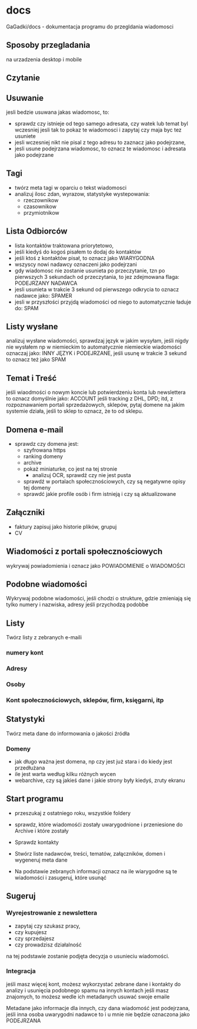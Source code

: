 # docs
GaGadki/docs - dokumentacja programu do przegldania wiadomosci


## Sposoby przegladania
na urzadzenia desktop i mobile

## Czytanie


## Usuwanie
jesli bedzie usuwana jakas wiadomosc, to:
+ sprawdz czy istnieje od tego samego adresata, czy watek lub temat byl wczesniej
jesli tak to pokaz te wiadomosci i zapytaj czy maja byc tez usuniete
+ jesli wczesniej nikt nie pisal z tego adresu to zaznacz jako podejrzane, 
+ jesli usune podejrzana wiadomosc, to oznacz te wiadomosc i adresata jako podejrzane

## Tagi
+ twórz meta tagi w oparciu o tekst wiadomosci
+ analizuj ilosc zdan, wyrazow, statystyke wystepowania:
  + rzeczownikow
  + czasownikow
  + przymiotnikow
  
## Lista Odbiorców
+ lista kontaktów traktowana priorytetowo,
+ jeśli kiedyś do kogoś pisałem to dodaj do kontaktów
+ jeśli ktoś z kontaktów pisał, to oznacz jako WIARYGODNA
+ wszyscy nowi nadawcy oznaczeni jako podejrzani
+ gdy wiadomosc nie zostanie usunieta po przeczytanie, tzn po pierwszych 3 sekundach od przeczytania, to jez zdejmowana flaga: PODEJRZANY NADAWCA
+ jesli usunieta w trakcie 3 sekund od pierwszego odkrycia to oznacz nadawce jako: SPAMER
+ jesli w przyszłości przyjdą wiadomości od niego to automatycznie ładuje do: SPAM

## Listy wysłane
analizuj wysłane wiadomości, sprawdzaj język w jakim wysyłam, jeśli nigdy nie wysłałem np w niemieckim to automatycznie niemieckie wiadomości oznaczaj jako: INNY JĘZYK i PODEJRZANE, jeśli usunę w trakcie 3 sekund to oznacz też jako SPAM

## Temat i Treść
jeśli wiaodmości o nowym koncie lub potwierdzeniu konta lub newslettera to oznacz domyślnie jako: ACCOUNT
jeśli tracking z DHL, DPD; itd, z rozpoznawaniem portali sprzedażowych, sklepów, pytaj domene na jakim systemie działa, jeśli to sklep to oznacz, że to od sklepu.

## Domena e-mail
+ sprawdz czy domena jest:
  + szyfrowana https
  + ranking domeny
  + archive
  + pokaż miniaturke, co jest na tej stronie
    + analizuj OCR, sprawdź czy nie jest pusta 
  + sprawdź w portalach społecznościowych, czy są negatywne opisy tej domeny
  + sprawdć jakie profile osób i firm istnieją i czy są aktualizowane
  
## Załączniki
+ faktury zapisuj jako historie plików, grupuj
+ CV


## Wiadomości z portali społecznościowych
wykrywaj powiadomienia i oznacz jako POWIADOMIENIE o WIADOMOŚCI

## Podobne wiadomości
Wykrywaj podobne wiadomości, jeśli chodzi o strukture, gdzie zmieniają się tylko numery i nazwiska, adresy
jeśli przychodzą podobbe


## Listy 
Twórz listy z zebranych e-maili
### numery kont
### Adresy
### Osoby
### Kont społecznościowych, sklepów, firm, księgarni, itp

## Statystyki
Twórz meta dane do informowania o jakości źródła
### Domeny
+ jak długo ważna jest domena, np czy jest już stara i do kiedy jest przedłużana
+ ile jest warta według kilku różnych wycen
+ webarchive, czy są jakieś dane i jakie strony były kiedyś, zruty ekranu


## Start programu
+ przeszukaj z ostatniego roku, wszystkie foldery
+ sprawdz, które wiadomośći zostały uwarygodnione i przeniesione do Archive i które zostały
+ Sprawdz kontakty
+ Stwórz liste nadawców, treści, tematów, załączników, domen i wygeneruj meta dane

+ Na podstawie zebranych informacji oznacz na ile wiarygodne są te wiadomości i zasugeruj, które usunąć

## Sugeruj

### Wyrejestrowanie z newslettera
+ zapytaj czy szukasz pracy,
+ czy kupujesz
+ czy sprzedajesz
+ czy prowadzisz działalność

na tej podstawie zostanie podjęta decyzja o usunieciu wiadomości.


### Integracja
jeśli masz więcej kont, możesz wykorzystać zebrane dane i kontakty do analizy i usunięcia podobnego spamu na innych kontach
jeśli masz znajomych, to możesz wedle ich metadanych usuwać swoje emaile

Metadane jako informacje dla innych, czy dana wiadomość jest podejrzana, 
jeśli inna osoba uwarygodni nadawce to i u mnie nie będzie oznaczona jako PODEJRZANA

